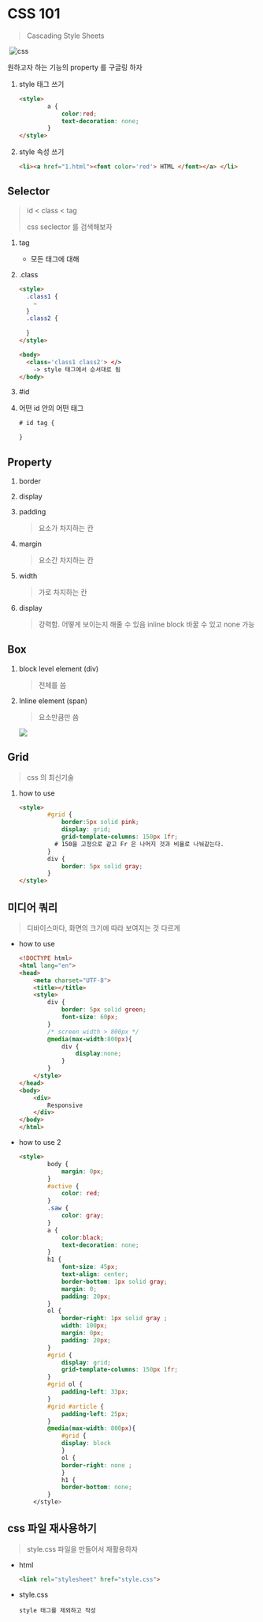 # CSS 101

> Cascading Style Sheets

​	![css](../images/css.png)

원하고자 하는 기능의 property 를 구글링 하자



1. style 태그 쓰기

   ```html
   <style>
           a {
               color:red;
               text-decoration: none;
           }
   </style>
   ```

   

2. style 속성 쓰기

   ```html
   <li><a href="1.html"><font color='red'> HTML </font></a> </li>
   ```

   

## Selector

> id < class < tag
>
> css seclector 를 검색해보자

1. tag

   - 모든 태그에 대해

2. .class

   ```html
   <style>
     .class1 {
       ~
     }
     .class2 {
       
     }
   </style>
   
   <body>
     <class='class1 class2'> </>
       -> style 태그에서 순서대로 됨
   </body>
   ```

3. #id

4. 어떤 id 안의 어떤 태그

   ```html
   # id tag {
   
   }
   ```

   

   

## Property

1. border

2. display

3. padding

   > 요소가 차지하는 칸

4. margin

   > 요소간 차지하는 칸

5. width

   > 가로 차지하는 칸

6. display

   > 강력함. 어떻게 보이는지 해줄 수 있음 inline block 바꿀 수 있고 none 가능



## Box

1. block level element (div)

   > 전체를 씀

2. Inline element (span)

   > 요소만큼만 씀

   ![](../images/box.png)



## Grid

> css 의 최신기술

1. how to use

   ```html
   <style>
           #grid {
               border:5px solid pink;
               display: grid;
               grid-template-columns: 150px 1fr;
             # 150을 고정으로 같고 Fr 은 나머지 것과 비율로 나눠같는다.
           }
           div {
               border: 5px solid gray;
           }
   </style>
   ```

   

## 미디어 쿼리

> 디바이스마다, 화면의 크기에 따라 보여지는 것 다르게

- how to use

  ```html
  <!DOCTYPE html>
  <html lang="en">
  <head>
      <meta charset="UTF-8">
      <title></title>
      <style>
          div {
              border: 5px solid green;
              font-size: 60px;
          }
          /* screen width > 800px */
          @media(max-width:800px){
              div {
                  display:none;
              }
          }
      </style>
  </head>
  <body>
      <div>
          Responsive
      </div>
  </body>
  </html>
  ```

- how to use 2

  ```html
  <style>
          body {
              margin: 0px;
          }
          #active {
              color: red;
          }
          .saw {
              color: gray;
          }
          a {
              color:black;
              text-decoration: none;
          }
          h1 {
              font-size: 45px;
              text-align: center;
              border-bottom: 1px solid gray;
              margin: 0;
              padding: 20px;
          }
          ol {
              border-right: 1px solid gray ;
              width: 100px;
              margin: 0px;
              padding: 20px;
          }
          #grid {
              display: grid;
              grid-template-columns: 150px 1fr;
          }
          #grid ol {
              padding-left: 33px;
          }
          #grid #article {
              padding-left: 25px;
          }
          @media(max-width: 800px){
              #grid {
              display: block
              }
              ol {
              border-right: none ;
              }
              h1 {
              border-bottom: none;
          }
      </style>
  ```

  

## css 파일 재사용하기

> style.css 파일을 만들어서 재활용하자

- html

  ```html
  <link rel="stylesheet" href="style.css">
  ```

- style.css

  ```
  style 태그를 제외하고 작성
  ```

  

